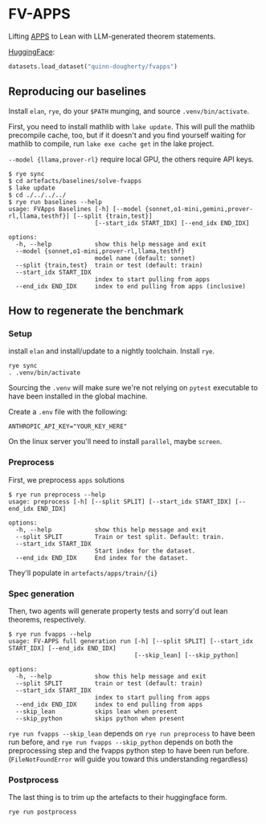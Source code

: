 # FV-APPS

Lifting [APPS](https://github.com/hendrycks/apps) to Lean with LLM-generated theorem statements.

[HuggingFace](https://huggingface.co/datasets/quinn-dougherty/fvapps):
``` python
datasets.load_dataset("quinn-dougherty/fvapps")
```

## Reproducing our baselines

Install `elan`, `rye`, do your `$PATH` munging, and source `.venv/bin/activate`.

First, you need to install mathlib with `lake update`. This will pull the mathlib precompile cache, too, but if it doesn't and you find yourself waiting for mathlib to compile, run `lake exe cache get` in the lake project.

`--model {llama,prover-rl}` require local GPU, the others require API keys.

```
$ rye sync
$ cd artefacts/baselines/solve-fvapps
$ lake update
$ cd ./../../../
$ rye run baselines --help
usage: FVApps Baselines [-h] [--model {sonnet,o1-mini,gemini,prover-rl,llama,testhf}] [--split {train,test}]
                        [--start_idx START_IDX] [--end_idx END_IDX]

options:
  -h, --help            show this help message and exit
  --model {sonnet,o1-mini,prover-rl,llama,testhf}
                        model name (default: sonnet)
  --split {train,test}  train or test (default: train)
  --start_idx START_IDX
                        index to start pulling from apps
  --end_idx END_IDX     index to end pulling from apps (inclusive)
```

## How to regenerate the benchmark

### Setup

install `elan` and install/update to a nightly toolchain. Install `rye`.

```
rye sync
. .venv/bin/activate
```

Sourcing the `.venv` will make sure we're not relying on `pytest` executable to have been installed in the global machine.

Create a `.env` file with the following:
```
ANTHROPIC_API_KEY="YOUR_KEY_HERE"
```

On the linux server you'll need to install `parallel`, maybe `screen`.

### Preprocess

First, we preprocess `apps` solutions

```
$ rye run preprocess --help
usage: preprocess [-h] [--split SPLIT] [--start_idx START_IDX] [--end_idx END_IDX]

options:
  -h, --help            show this help message and exit
  --split SPLIT         Train or test split. Default: train.
  --start_idx START_IDX
                        Start index for the dataset.
  --end_idx END_IDX     End index for the dataset.
```

They'll populate in `artefacts/apps/train/{i}`

### Spec generation

Then, two agents will generate property tests and sorry'd out lean theorems, respectively.

```
$ rye run fvapps --help
usage: FV-APPS full generation run [-h] [--split SPLIT] [--start_idx START_IDX] [--end_idx END_IDX]
                                   [--skip_lean] [--skip_python]

options:
  -h, --help            show this help message and exit
  --split SPLIT         train or test (default: train)
  --start_idx START_IDX
                        index to start pulling from apps
  --end_idx END_IDX     index to end pulling from apps
  --skip_lean           skips lean when present
  --skip_python         skips python when present
```

`rye run fvapps --skip_lean` depends on `rye run preprocess` to have been run before, and `rye run fvapps --skip_python` depends on both the preprocessing step and the fvapps python step to have been run before. (`FileNotFoundError` will guide you toward this understanding regardless)

### Postprocess

The last thing is to trim up the artefacts to their huggingface form.
```
rye run postprocess
```
